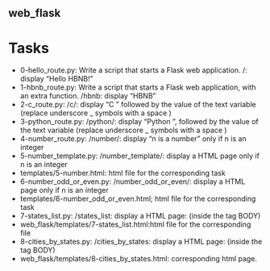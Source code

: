 ## web_flask

# Tasks
- 0-hello_route.py: Write a script that starts a Flask web application. /: display “Hello HBNB!”
- 1-hbnb_route.py: Write a script that starts a Flask web application, with an extra function. /hbnb: display “HBNB”
- 2-c_route.py: /c/<text>: display “C ” followed by the value of the text variable (replace underscore _ symbols with a space )
- 3-python_route.py: /python/<text>: display “Python ”, followed by the value of the text variable (replace underscore _ symbols with a space )
- 4-number_route.py: /number/<n>: display “n is a number” only if n is an integer
- 5-number_template.py: /number_template/<n>: display a HTML page only if n is an integer
- templates/5-number.html: html file for the corresponding task
- 6-number_odd_or_even.py: /number_odd_or_even/<n>: display a HTML page only if n is an integer
- templates/6-number_odd_or_even.html; html file for the corresponding task
- 7-states_list.py: /states_list: display a HTML page: (inside the tag BODY)
- web_flask/templates/7-states_list.html:html file for the corresponding file
- 8-cities_by_states.py: /cities_by_states: display a HTML page: (inside the tag BODY)
- web_flask/templates/8-cities_by_states.html: corresponding html page.
